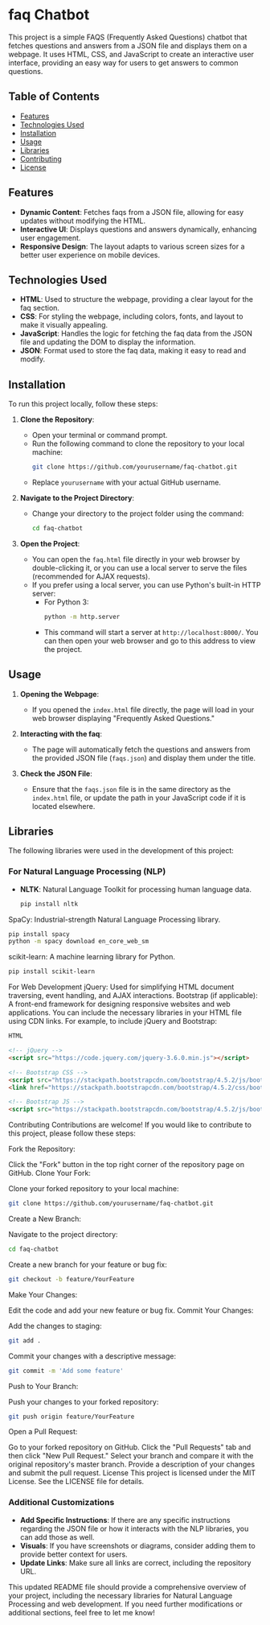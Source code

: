 # faq Chatbot

This project is a simple FAQS (Frequently Asked Questions) chatbot that fetches questions and answers from a JSON file and displays them on a webpage. It uses HTML, CSS, and JavaScript to create an interactive user interface, providing an easy way for users to get answers to common questions.

## Table of Contents
- [Features](#features)
- [Technologies Used](#technologies-used)
- [Installation](#installation)
- [Usage](#usage)
- [Libraries](#libraries)
- [Contributing](#contributing)
- [License](#license)

## Features

- **Dynamic Content**: Fetches faqs from a JSON file, allowing for easy updates without modifying the HTML.
- **Interactive UI**: Displays questions and answers dynamically, enhancing user engagement.
- **Responsive Design**: The layout adapts to various screen sizes for a better user experience on mobile devices.

## Technologies Used

- **HTML**: Used to structure the webpage, providing a clear layout for the faq section.
- **CSS**: For styling the webpage, including colors, fonts, and layout to make it visually appealing.
- **JavaScript**: Handles the logic for fetching the faq data from the JSON file and updating the DOM to display the information.
- **JSON**: Format used to store the faq data, making it easy to read and modify.

## Installation

To run this project locally, follow these steps:

1. **Clone the Repository**:
   - Open your terminal or command prompt.
   - Run the following command to clone the repository to your local machine:
     ```bash
     git clone https://github.com/yourusername/faq-chatbot.git
     ```
   - Replace `yourusername` with your actual GitHub username.

2. **Navigate to the Project Directory**:
   - Change your directory to the project folder using the command:
     ```bash
     cd faq-chatbot
     ```

3. **Open the Project**:
   - You can open the `faq.html` file directly in your web browser by double-clicking it, or you can use a local server to serve the files (recommended for AJAX requests).
   - If you prefer using a local server, you can use Python's built-in HTTP server:
     - For Python 3:
       ```bash
       python -m http.server
       ```
     - This command will start a server at `http://localhost:8000/`. You can then open your web browser and go to this address to view the project.

## Usage

1. **Opening the Webpage**:
   - If you opened the `index.html` file directly, the page will load in your web browser displaying "Frequently Asked Questions."

2. **Interacting with the faq**:
   - The page will automatically fetch the questions and answers from the provided JSON file (`faqs.json`) and display them under the title.

3. **Check the JSON File**:
   - Ensure that the `faqs.json` file is in the same directory as the `index.html` file, or update the path in your JavaScript code if it is located elsewhere.

## Libraries

The following libraries were used in the development of this project:

### For Natural Language Processing (NLP)
- **NLTK**: Natural Language Toolkit for processing human language data.
  ```bash
  pip install nltk
SpaCy: Industrial-strength Natural Language Processing library.
```bash
pip install spacy
python -m spacy download en_core_web_sm
```
scikit-learn: A machine learning library for Python.
```bash
pip install scikit-learn
```
For Web Development
jQuery: Used for simplifying HTML document traversing, event handling, and AJAX interactions.
Bootstrap (if applicable): A front-end framework for designing responsive websites and web applications.
You can include the necessary libraries in your HTML file using CDN links. For example, to include jQuery and Bootstrap:

```HTML
HTML

<!-- jQuery -->
<script src="https://code.jquery.com/jquery-3.6.0.min.js"></script>

<!-- Bootstrap CSS -->
<script src="https://stackpath.bootstrapcdn.com/bootstrap/4.5.2/js/bootstrap.min.js"></script>
<link href="https://stackpath.bootstrapcdn.com/bootstrap/4.5.2/css/bootstrap.min.css" rel="stylesheet">

<!-- Bootstrap JS -->
<script src="https://stackpath.bootstrapcdn.com/bootstrap/4.5.2/js/bootstrap.bundle.min.js"></script>
```
Contributing
Contributions are welcome! If you would like to contribute to this project, please follow these steps:

Fork the Repository:

Click the "Fork" button in the top right corner of the repository page on GitHub.
Clone Your Fork:

Clone your forked repository to your local machine:
```bash
git clone https://github.com/yourusername/faq-chatbot.git
```
Create a New Branch:

Navigate to the project directory:
```bash
cd faq-chatbot
```
Create a new branch for your feature or bug fix:
```bash
git checkout -b feature/YourFeature
```
Make Your Changes:

Edit the code and add your new feature or bug fix.
Commit Your Changes:

Add the changes to staging:
```bash
git add .
```
Commit your changes with a descriptive message:
```bash
git commit -m 'Add some feature'
```
Push to Your Branch:

Push your changes to your forked repository:
```bash
git push origin feature/YourFeature
```
Open a Pull Request:

Go to your forked repository on GitHub.
Click the "Pull Requests" tab and then click "New Pull Request."
Select your branch and compare it with the original repository's master branch.
Provide a description of your changes and submit the pull request.
License
This project is licensed under the MIT License. See the LICENSE file for details.




### Additional Customizations
- **Add Specific Instructions**: If there are any specific instructions regarding the JSON file or how it interacts with the NLP libraries, you can add those as well.
- **Visuals**: If you have screenshots or diagrams, consider adding them to provide better context for users.
- **Update Links**: Make sure all links are correct, including the repository URL.

This updated README file should provide a comprehensive overview of your project, including the necessary libraries for Natural Language Processing and web development. If you need further modifications or additional sections, feel free to let me know!
